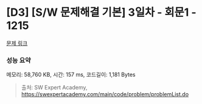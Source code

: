 # [D3] [S/W 문제해결 기본] 3일차 - 회문1 - 1215 

[문제 링크](https://swexpertacademy.com/main/code/problem/problemDetail.do?contestProbId=AV14QpAaAAwCFAYi) 

### 성능 요약

메모리: 58,760 KB, 시간: 157 ms, 코드길이: 1,181 Bytes



> 출처: SW Expert Academy, https://swexpertacademy.com/main/code/problem/problemList.do